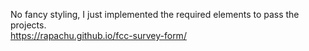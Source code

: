 No fancy styling, I just implemented the required elements to pass the projects.  
https://rapachu.github.io/fcc-survey-form/
